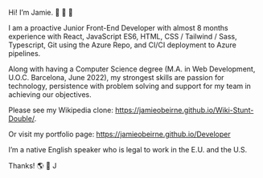  

Hi! I’m Jamie.
👋  👋  👋  

I am a proactive Junior Front-End Developer with almost 8 months experience with React, JavaScript ES6, HTML, CSS / Tailwind / Sass, Typescript, Git using the Azure Repo, and CI/CI deployment to Azure pipelines.

Along with having a Computer Science degree (M.A. in Web Development, U.O.C. Barcelona, June 2022), my strongest skills are passion for technology, persistence with problem solving and support for my team in achieving our objectives. 

Please see my Wikipedia clone:
https://jamieobeirne.github.io/Wiki-Stunt-Double/.

Or visit my portfolio page:
https://jamieobeirne.github.io/Developer

I’m a native English speaker who is legal to work in the E.U. and the U.S.

Thanks! 🌎  💫
J


